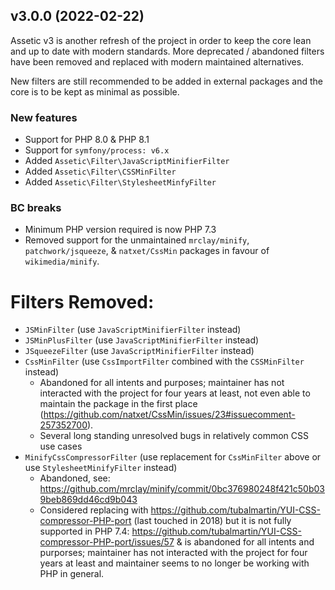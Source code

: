 v3.0.0 (2022-02-22)
------------------

Assetic v3 is another refresh of the project in order to keep the core lean and
up to date with modern standards. More deprecated / abandoned filters have been
removed and replaced with modern maintained alternatives.

New filters are still recommended to be added in external packages and the core
is to be kept as minimal as possible.

### New features

* Support for PHP 8.0 & PHP 8.1
* Support for `symfony/process: v6.x`
* Added `Assetic\Filter\JavaScriptMinifierFilter`
* Added `Assetic\Filter\CSSMinFilter`
* Added `Assetic\Filter\StylesheetMinfyFilter`

### BC breaks

- Minimum PHP version required is now PHP 7.3
- Removed support for the unmaintained `mrclay/minify`, `patchwork/jsqueeze`, & `natxet/CssMin` packages in favour of `wikimedia/minify`.

# Filters Removed:
- `JSMinFilter` (use `JavaScriptMinifierFilter` instead)
- `JSMinPlusFilter` (use `JavaScriptMinifierFilter` instead)
- `JSqueezeFilter` (use `JavaScriptMinifierFilter` instead)
- `CssMinFilter` (use `CssImportFilter` combined with the `CSSMinFilter` instead)
    - Abandoned for all intents and purposes; maintainer has not interacted with the project for four years at least, not even able to maintain the package in the first place (https://github.com/natxet/CssMin/issues/23#issuecomment-257352700).
    - Several long standing unresolved bugs in relatively common CSS use cases
- `MinifyCssCompressorFilter` (use replacement for `CssMinFilter` above or use `StylesheetMinifyFilter` instead)
    - Abandoned, see: https://github.com/mrclay/minify/commit/0bc376980248f421c50b039beb869dd46cd9b043
    - Considered replacing with https://github.com/tubalmartin/YUI-CSS-compressor-PHP-port (last touched in 2018) but it is not fully supported in PHP 7.4: https://github.com/tubalmartin/YUI-CSS-compressor-PHP-port/issues/57 & is abandoned for all intents and purporses; maintainer has not interacted with the project for four years at least and maintainer seems to no longer be working with PHP in general.
